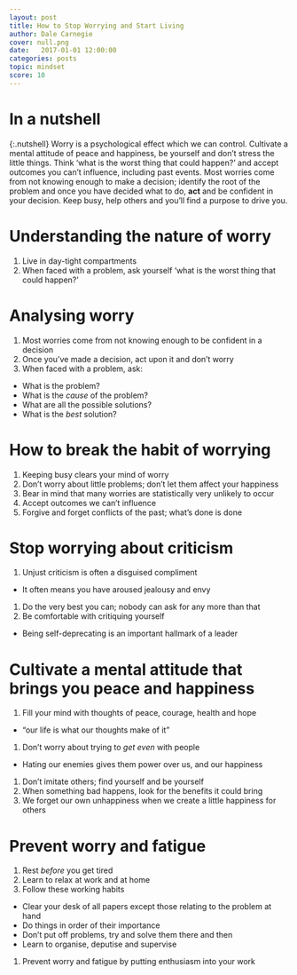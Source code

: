 ```yaml
---
layout: post
title: How to Stop Worrying and Start Living
author: Dale Carnegie
cover: null.png
date:   2017-01-01 12:00:00
categories: posts
topic: mindset
score: 10
---
```


# In a nutshell

{:.nutshell}
Worry is a psychological effect which we can control. Cultivate a mental
attitude of peace and happiness, be yourself and don’t stress the little
things. Think ‘what is the worst thing that could happen?’ and accept
outcomes you can’t influence, including past events. Most worries come
from not knowing enough to make a decision; identify the root of the
problem and once you have decided what to do, **act** and be confident
in your decision. Keep busy, help others and you’ll find a purpose to
drive you.

# Understanding the nature of worry

1.  Live in day-tight compartments
2.  When faced with a problem, ask yourself ‘what is the worst thing
    that could happen?’

# Analysing worry

1.  Most worries come from not knowing enough to be confident in a
    decision
1.  Once you’ve made a decision, act upon it and don’t worry
2.  When faced with a problem, ask:
-   What is the problem?
-   What is the *cause* of the problem?
-   What are all the possible solutions?
-   What is the *best* solution?

# How to break the habit of worrying

1.  Keeping busy clears your mind of worry
1.  Don’t worry about little problems; don’t let them affect your
    happiness
2.  Bear in mind that many worries are statistically very unlikely to
    occur
3.  Accept outcomes we can’t influence
4.  Forgive and forget conflicts of the past; what’s done is done

# Stop worrying about criticism

1.  Unjust criticism is often a disguised compliment
-   It often means you have aroused jealousy and envy
1.  Do the very best you can; nobody can ask for any more than that
2.  Be comfortable with critiquing yourself
-   Being self-deprecating is an important hallmark of a leader

# Cultivate a mental attitude that brings you peace and happiness

1.  Fill your mind with thoughts of peace, courage, health and hope
-   “our life is what our thoughts make of it”
1.  Don’t worry about trying to *get even* with people
-   Hating our enemies gives them power over us, and our happiness
1.  Don’t imitate others; find yourself and be yourself
2.  When something bad happens, look for the benefits it could bring
3.  We forget our own unhappiness when we create a little happiness for
    others

# Prevent worry and fatigue

1.  Rest *before* you get tired
1.  Learn to relax at work and at home
2.  Follow these working habits
-   Clear your desk of all papers except those relating to the problem
    at hand
-   Do things in order of their importance
-   Don’t put off problems, try and solve them there and then
-   Learn to organise, deputise and supervise
1.  Prevent worry and fatigue by putting enthusiasm into your work